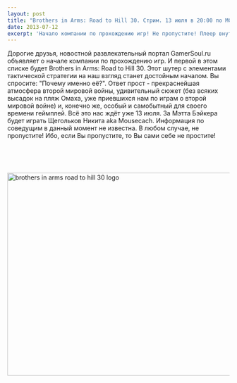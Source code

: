 ```yaml
---
layout: post
title: "Brothers in Arms: Road to Hill 30. Стрим. 13 июля в 20:00 по МСк."
date: 2013-07-12
excerpt: 'Начало компании по прохождению игр! Не пропустите! Плеер внутри новости!'
---
```


Дорогие друзья, новостной развлекательный портал GamerSoul.ru объявляет о начале компании по прохождению игр. И первой в этом списке будет Brothers in Arms: Road to Hill 30. Этот шутер с элементами тактической стратегии на наш взгляд станет достойным началом. Вы спросите: "Почему именно её?". Ответ прост - прекраснейшая атмосфера второй мировой войны, удивительный сюжет (без всяких высадок на пляж Омаха, уже приевшихся нам по играм о второй мировой войне) и, конечно же, особый и самобытный для своего времени геймплей. Всё это нас ждёт уже 13 июля. За Мэтта Бэйкера будет играть Щегольков Никита aka Mousecach. Информация по соведущим в данный момент не известна. В любом случае, не пропустите! Ибо, если Вы пропустите, то Вы сами себе не простите!

&nbsp;

&nbsp;

<a href="http://gamersoul.ru/wp-content/uploads/2013/07/brothers-in-arms-road-to-hill-30-logo.jpg"><img class="wp-image-2888 aligncenter" alt="brothers in arms road to hill 30 logo" src="http://gamersoul.ru/wp-content/uploads/2013/07/brothers-in-arms-road-to-hill-30-logo.jpg" width="614" height="461" /></a>